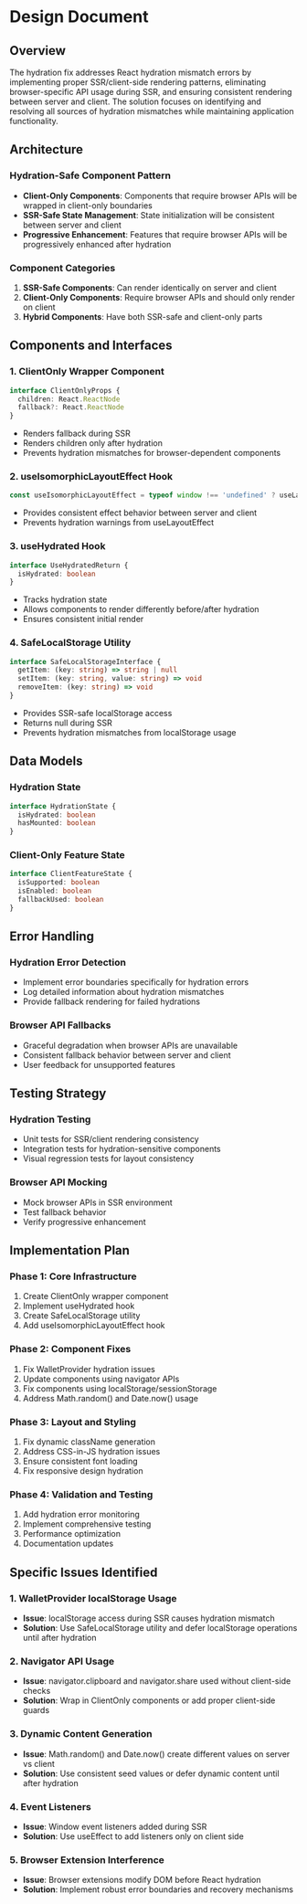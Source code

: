 # Design Document

## Overview

The hydration fix addresses React hydration mismatch errors by implementing proper SSR/client-side rendering patterns, eliminating browser-specific API usage during SSR, and ensuring consistent rendering between server and client. The solution focuses on identifying and resolving all sources of hydration mismatches while maintaining application functionality.

## Architecture

### Hydration-Safe Component Pattern
- **Client-Only Components**: Components that require browser APIs will be wrapped in client-only boundaries
- **SSR-Safe State Management**: State initialization will be consistent between server and client
- **Progressive Enhancement**: Features that require browser APIs will be progressively enhanced after hydration

### Component Categories
1. **SSR-Safe Components**: Can render identically on server and client
2. **Client-Only Components**: Require browser APIs and should only render on client
3. **Hybrid Components**: Have both SSR-safe and client-only parts

## Components and Interfaces

### 1. ClientOnly Wrapper Component
```typescript
interface ClientOnlyProps {
  children: React.ReactNode
  fallback?: React.ReactNode
}
```
- Renders fallback during SSR
- Renders children only after hydration
- Prevents hydration mismatches for browser-dependent components

### 2. useIsomorphicLayoutEffect Hook
```typescript
const useIsomorphicLayoutEffect = typeof window !== 'undefined' ? useLayoutEffect : useEffect
```
- Provides consistent effect behavior between server and client
- Prevents hydration warnings from useLayoutEffect

### 3. useHydrated Hook
```typescript
interface UseHydratedReturn {
  isHydrated: boolean
}
```
- Tracks hydration state
- Allows components to render differently before/after hydration
- Ensures consistent initial render

### 4. SafeLocalStorage Utility
```typescript
interface SafeLocalStorageInterface {
  getItem: (key: string) => string | null
  setItem: (key: string, value: string) => void
  removeItem: (key: string) => void
}
```
- Provides SSR-safe localStorage access
- Returns null during SSR
- Prevents hydration mismatches from localStorage usage

## Data Models

### Hydration State
```typescript
interface HydrationState {
  isHydrated: boolean
  hasMounted: boolean
}
```

### Client-Only Feature State
```typescript
interface ClientFeatureState {
  isSupported: boolean
  isEnabled: boolean
  fallbackUsed: boolean
}
```

## Error Handling

### Hydration Error Detection
- Implement error boundaries specifically for hydration errors
- Log detailed information about hydration mismatches
- Provide fallback rendering for failed hydrations

### Browser API Fallbacks
- Graceful degradation when browser APIs are unavailable
- Consistent fallback behavior between server and client
- User feedback for unsupported features

## Testing Strategy

### Hydration Testing
- Unit tests for SSR/client rendering consistency
- Integration tests for hydration-sensitive components
- Visual regression tests for layout consistency

### Browser API Mocking
- Mock browser APIs in SSR environment
- Test fallback behavior
- Verify progressive enhancement

## Implementation Plan

### Phase 1: Core Infrastructure
1. Create ClientOnly wrapper component
2. Implement useHydrated hook
3. Create SafeLocalStorage utility
4. Add useIsomorphicLayoutEffect hook

### Phase 2: Component Fixes
1. Fix WalletProvider hydration issues
2. Update components using navigator APIs
3. Fix components using localStorage/sessionStorage
4. Address Math.random() and Date.now() usage

### Phase 3: Layout and Styling
1. Fix dynamic className generation
2. Address CSS-in-JS hydration issues
3. Ensure consistent font loading
4. Fix responsive design hydration

### Phase 4: Validation and Testing
1. Add hydration error monitoring
2. Implement comprehensive testing
3. Performance optimization
4. Documentation updates

## Specific Issues Identified

### 1. WalletProvider localStorage Usage
- **Issue**: localStorage access during SSR causes hydration mismatch
- **Solution**: Use SafeLocalStorage utility and defer localStorage operations until after hydration

### 2. Navigator API Usage
- **Issue**: navigator.clipboard and navigator.share used without client-side checks
- **Solution**: Wrap in ClientOnly components or add proper client-side guards

### 3. Dynamic Content Generation
- **Issue**: Math.random() and Date.now() create different values on server vs client
- **Solution**: Use consistent seed values or defer dynamic content until after hydration

### 4. Event Listeners
- **Issue**: Window event listeners added during SSR
- **Solution**: Use useEffect to add listeners only on client side

### 5. Browser Extension Interference
- **Issue**: Browser extensions modify DOM before React hydration
- **Solution**: Implement robust error boundaries and recovery mechanisms